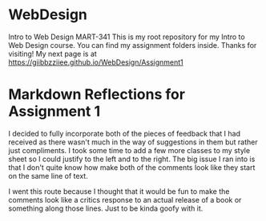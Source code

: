 # WebDesign
Intro to Web Design MART-341
This is my root repository for my Intro to Web Design course. You can find my assignment folders inside. Thanks for visiting!
My next page is at https://giibbzziiee.github.io/WebDesign/Assignment1
<head>
  <link rel="stylesheet" href="style/style.css"
</head>
<h1>Markdown Reflections for Assignment 1</h1>
<p>I decided to fully incorporate both of the pieces of feedback that I had received as there wasn't much in the way of suggestions in them but rather just compliments. I took some time to add a few more classes to my style sheet so I could justify to the left and to the right. The big issue I ran into is that I don't quite know how make both of the comments look like they start on the same line of text.</p>
<p> I went this route because I thought that it would be fun to make the comments look like a critics response to an actual release of a book or something along those lines. Just to be kinda goofy with it.</p>
